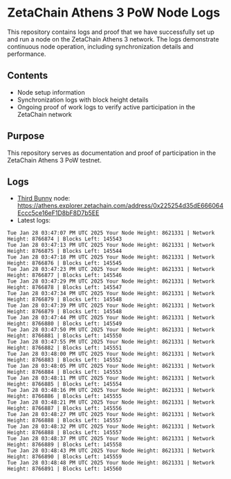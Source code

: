 # ZetaChain Athens 3 PoW Node Logs
This repository contains logs and proof that we have successfully set up and run a node on the ZetaChain Athens 3 network. The logs demonstrate continuous node operation, including synchronization details and performance.

## Contents
- Node setup information
- Synchronization logs with block height details
- Ongoing proof of work logs to verify active participation in the ZetaChain network

## Purpose
This repository serves as documentation and proof of participation in the ZetaChain Athens 3 PoW testnet.

## Logs

- [Third Bunny](https://thirdbunny.xyz/) node: https://athens.explorer.zetachain.com/address/0x225254d35dE666064Eccc5ce16eF1D8bF8D7b5EE
- Latest logs:
```
Tue Jan 28 03:47:07 PM UTC 2025 Your Node Height: 8621331 | Network Height: 8766874 | Blocks Left: 145543
Tue Jan 28 03:47:13 PM UTC 2025 Your Node Height: 8621331 | Network Height: 8766875 | Blocks Left: 145544
Tue Jan 28 03:47:18 PM UTC 2025 Your Node Height: 8621331 | Network Height: 8766876 | Blocks Left: 145545
Tue Jan 28 03:47:23 PM UTC 2025 Your Node Height: 8621331 | Network Height: 8766877 | Blocks Left: 145546
Tue Jan 28 03:47:29 PM UTC 2025 Your Node Height: 8621331 | Network Height: 8766878 | Blocks Left: 145547
Tue Jan 28 03:47:34 PM UTC 2025 Your Node Height: 8621331 | Network Height: 8766879 | Blocks Left: 145548
Tue Jan 28 03:47:39 PM UTC 2025 Your Node Height: 8621331 | Network Height: 8766879 | Blocks Left: 145548
Tue Jan 28 03:47:44 PM UTC 2025 Your Node Height: 8621331 | Network Height: 8766880 | Blocks Left: 145549
Tue Jan 28 03:47:50 PM UTC 2025 Your Node Height: 8621331 | Network Height: 8766881 | Blocks Left: 145550
Tue Jan 28 03:47:55 PM UTC 2025 Your Node Height: 8621331 | Network Height: 8766882 | Blocks Left: 145551
Tue Jan 28 03:48:00 PM UTC 2025 Your Node Height: 8621331 | Network Height: 8766883 | Blocks Left: 145552
Tue Jan 28 03:48:05 PM UTC 2025 Your Node Height: 8621331 | Network Height: 8766884 | Blocks Left: 145553
Tue Jan 28 03:48:11 PM UTC 2025 Your Node Height: 8621331 | Network Height: 8766885 | Blocks Left: 145554
Tue Jan 28 03:48:16 PM UTC 2025 Your Node Height: 8621331 | Network Height: 8766886 | Blocks Left: 145555
Tue Jan 28 03:48:21 PM UTC 2025 Your Node Height: 8621331 | Network Height: 8766887 | Blocks Left: 145556
Tue Jan 28 03:48:27 PM UTC 2025 Your Node Height: 8621331 | Network Height: 8766888 | Blocks Left: 145557
Tue Jan 28 03:48:32 PM UTC 2025 Your Node Height: 8621331 | Network Height: 8766888 | Blocks Left: 145557
Tue Jan 28 03:48:37 PM UTC 2025 Your Node Height: 8621331 | Network Height: 8766889 | Blocks Left: 145558
Tue Jan 28 03:48:43 PM UTC 2025 Your Node Height: 8621331 | Network Height: 8766890 | Blocks Left: 145559
Tue Jan 28 03:48:48 PM UTC 2025 Your Node Height: 8621331 | Network Height: 8766891 | Blocks Left: 145560
```

